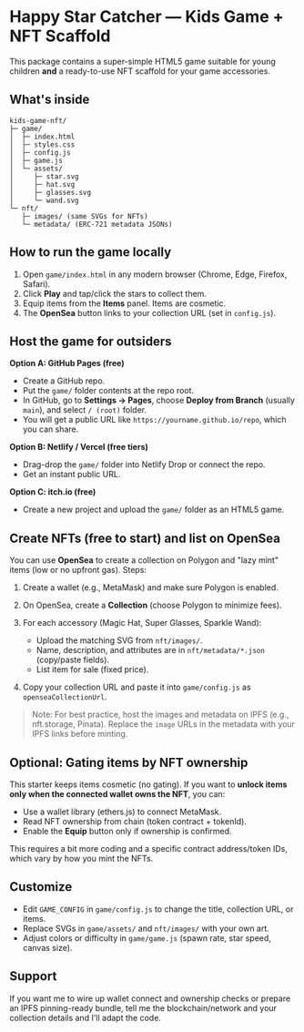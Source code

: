 
# Happy Star Catcher — Kids Game + NFT Scaffold

This package contains a super-simple HTML5 game suitable for young children **and** a ready-to-use NFT scaffold for your game accessories.

## What's inside

```
kids-game-nft/
├─ game/
│  ├─ index.html
│  ├─ styles.css
│  ├─ config.js
│  ├─ game.js
│  └─ assets/
│     ├─ star.svg
│     ├─ hat.svg
│     ├─ glasses.svg
│     └─ wand.svg
└─ nft/
   ├─ images/ (same SVGs for NFTs)
   └─ metadata/ (ERC-721 metadata JSONs)
```

## How to run the game locally

1. Open `game/index.html` in any modern browser (Chrome, Edge, Firefox, Safari).
2. Click **Play** and tap/click the stars to collect them.
3. Equip items from the **Items** panel. Items are cosmetic.
4. The **OpenSea** button links to your collection URL (set in `config.js`).

## Host the game for outsiders

**Option A: GitHub Pages (free)**  
- Create a GitHub repo.  
- Put the `game/` folder contents at the repo root.  
- In GitHub, go to **Settings → Pages**, choose **Deploy from Branch** (usually `main`), and select `/ (root)` folder.  
- You will get a public URL like `https://yourname.github.io/repo`, which you can share.

**Option B: Netlify / Vercel (free tiers)**  
- Drag-drop the `game/` folder into Netlify Drop or connect the repo.  
- Get an instant public URL.

**Option C: itch.io (free)**  
- Create a new project and upload the `game/` folder as an HTML5 game.

## Create NFTs (free to start) and list on OpenSea

You can use **OpenSea** to create a collection on Polygon and "lazy mint" items (low or no upfront gas). Steps:

1. Create a wallet (e.g., MetaMask) and make sure Polygon is enabled.  
2. On OpenSea, create a **Collection** (choose Polygon to minimize fees).  
3. For each accessory (Magic Hat, Super Glasses, Sparkle Wand):
   - Upload the matching SVG from `nft/images/`.
   - Name, description, and attributes are in `nft/metadata/*.json` (copy/paste fields).
   - List item for sale (fixed price).

4. Copy your collection URL and paste it into `game/config.js` as `openseaCollectionUrl`.

> Note: For best practice, host the images and metadata on IPFS (e.g., nft.storage, Pinata). Replace the `image` URLs in the metadata with your IPFS links before minting.

## Optional: Gating items by NFT ownership

This starter keeps items cosmetic (no gating). If you want to **unlock items only when the connected wallet owns the NFT**, you can:

- Use a wallet library (ethers.js) to connect MetaMask.
- Read NFT ownership from chain (token contract + tokenId).  
- Enable the **Equip** button only if ownership is confirmed.

This requires a bit more coding and a specific contract address/token IDs, which vary by how you mint the NFTs.

## Customize

- Edit `GAME_CONFIG` in `game/config.js` to change the title, collection URL, or items.
- Replace SVGs in `game/assets/` and `nft/images/` with your own art.
- Adjust colors or difficulty in `game/game.js` (spawn rate, star speed, canvas size).

## Support

If you want me to wire up wallet connect and ownership checks or prepare an IPFS pinning-ready bundle, tell me the blockchain/network and your collection details and I'll adapt the code.
